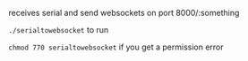 receives serial and send websockets on port 8000/:something

`./serialtowebsocket` to run

`chmod 770 serialtowebsocket` if you get a permission error